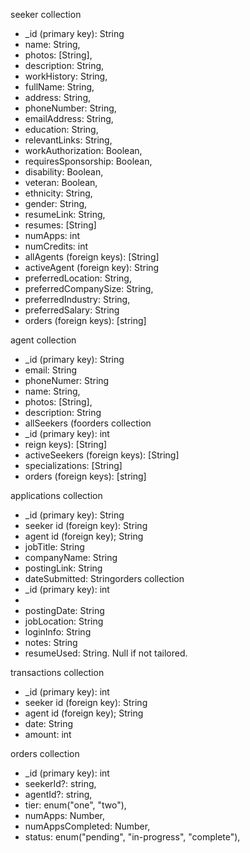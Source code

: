 seeker collection

- \_id (primary key): String
- name: String,
- photos: [String],
- description: String,
- workHistory: String,
- fullName: String,
- address: String,
- phoneNumber: String,
- emailAddress: String,
- education: String,
- relevantLinks: String,
- workAuthorization: Boolean,
- requiresSponsorship: Boolean,
- disability: Boolean,
- veteran: Boolean,
- ethnicity: String,
- gender: String,
- resumeLink: String,
- resumes: [String]
- numApps: int
- numCredits: int
- allAgents (foreign keys): [String]
- activeAgent (foreign key): String
- preferredLocation: String,
- preferredCompanySize: String,
- preferredIndustry: String,
- preferredSalary: String
- orders (foreign keys): [string]

agent collection

- \_id (primary key): String
- email: String
- phoneNumer: String
- name: String,
- photos: [String],
- description: String
- allSeekers (foorders collection
- \_id (primary key): int
- reign keys): [String]
- activeSeekers (foreign keys): [String]
- specializations: [String]
- orders (foreign keys): [string]

applications collection

- \_id (primary key): String
- seeker id (foreign key): String
- agent id (foreign key); String
- jobTitle: String
- companyName: String
- postingLink: String
- dateSubmitted: Stringorders collection
- \_id (primary key): int
-
- postingDate: String
- jobLocation: String
- loginInfo: String
- notes: String
- resumeUsed: String. Null if not tailored.

transactions collection

- \_id (primary key): int
- seeker id (foreign key): String
- agent id (foreign key); String
- date: String
- amount: int

orders collection

- \_id (primary key): int
- seekerId?: string,
- agentId?: string,
- tier: enum("one", "two"),
- numApps: Number,
- numAppsCompleted: Number,
- status: enum("pending", "in-progress", "complete"),
